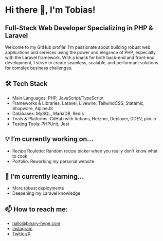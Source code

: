 # Hi there 👋, I'm Tobias!

## Full-Stack Web Developer Specializing in PHP & Laravel
Welcome to my GitHub profile! I'm passionate about building robust web applications and services using the power and elegance of PHP, especially with the Laravel framework. With a knack for both back-end and front-end development, I strive to create seamless, scalable, and performant solutions for complex business challenges.

## 🛠 Tech Stack
- Main Languages: PHP, JavaScript/TypeScript
- Frameworks & Libraries: Laravel, Livewire, TailwindCSS, Statamic, Shopware, AlpineJS
- Databases: MySQL, MariaDB, Redis
- Tools & Platforms: GitHub with Actions, Hetzner, Deployer, DDEV, ploi.io
- Testing Tools: PHPUnit, Jest

## 💡 I’m currently working on...
- Recipe Roulette: Random recipe picker when you really don't know what to cook
- Portolio: Reworking my personal website

## 🌱 I’m currently learning...
- More robust deployments
- Deepening my Laravel knowledge

## 📫 How to reach me:
- [hallo@binary-hype.com](mailto:hallo@binary-hype.com)
- [Instagram](https://www.instagram.com/binary.hype/)
- [Twitter/X](https://twitter.com/binary_hype)
